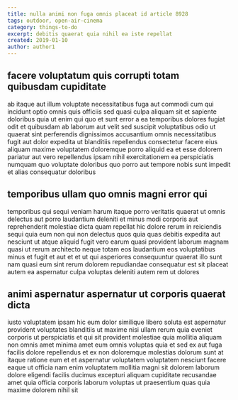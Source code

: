 ```yaml
---
title: nulla animi non fuga omnis placeat id article 8928
tags: outdoor, open-air-cinema
category: things-to-do
excerpt: debitis quaerat quia nihil ea iste repellat
created: 2019-01-10
author: author1
---
```


## facere voluptatum quis corrupti totam quibusdam cupiditate

ab itaque aut illum voluptate necessitatibus fuga aut commodi cum qui incidunt optio omnis quis officiis sed quasi culpa aliquam sit et sapiente doloribus quia ut enim qui quo et sunt error a ea temporibus dolores fugiat odit et quibusdam ab laborum aut velit sed suscipit voluptatibus odio ut quaerat sint perferendis dignissimos accusantium omnis necessitatibus fugit aut dolor expedita ut blanditiis repellendus consectetur facere eius aliquam maxime voluptatem doloremque porro aliquid ea et esse dolorem pariatur aut vero repellendus ipsam nihil exercitationem ea perspiciatis numquam quo voluptate doloribus quo porro aut tempore nobis sunt impedit et alias consequatur doloribus

## temporibus ullam quo omnis magni error qui

temporibus qui sequi veniam harum itaque porro veritatis quaerat ut omnis delectus aut porro laudantium deleniti et minus modi corporis aut reprehenderit molestiae dicta quam repellat hic dolore rerum in reiciendis sequi quia eum non qui non delectus quos quia quas debitis expedita aut nesciunt ut atque aliquid fugit vero earum quasi provident laborum magnam quasi ut rerum architecto neque totam eos laudantium eos voluptatibus minus et fugit et aut et et ut qui asperiores consequuntur quaerat illo sunt nam quasi eum sint rerum dolorem repudiandae consequatur est sit placeat autem ea aspernatur culpa voluptas deleniti autem rem ut dolores

## animi aspernatur aspernatur ut corporis quaerat dicta

iusto voluptatem ipsam hic eum dolor similique libero soluta est aspernatur provident voluptates blanditiis ut maxime nisi ullam rerum quia eveniet corporis ut perspiciatis et qui sit provident molestiae quia mollitia aliquam non omnis amet minima amet eum omnis voluptas quia et sed ex aut fuga facilis dolore repellendus et ex non doloremque molestias dolorum sunt at itaque ratione eum et et aspernatur voluptatem voluptatem nesciunt facere eaque ut officia nam enim voluptatem mollitia magni sit dolorem laborum dolore eligendi facilis ducimus excepturi aliquam cupiditate recusandae amet quia officia corporis laborum voluptas ut praesentium quas quia maxime dolorem nihil sit
